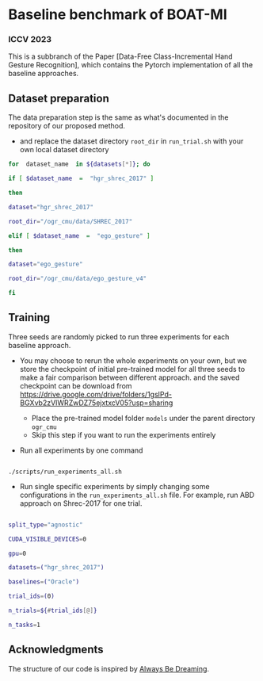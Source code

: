 
# Baseline benchmark of BOAT-MI

  

### ICCV 2023

  

This is a subbranch of the Paper [Data-Free Class-Incremental Hand Gesture Recognition], which contains the Pytorch implementation of all the baseline approaches.

## Dataset preparation

The data preparation step is the same as what's documented in the repository of our proposed method.
- and replace the dataset directory `root_dir` in `run_trial.sh` with your own local dataset directory
```bash
for  dataset_name  in ${datasets[*]}; do

if [ $dataset_name  =  "hgr_shrec_2017" ]

then

dataset="hgr_shrec_2017"

root_dir="/ogr_cmu/data/SHREC_2017"

elif [ $dataset_name  =  "ego_gesture" ]

then

dataset="ego_gesture"

root_dir="/ogr_cmu/data/ego_gesture_v4"

fi
```  

## Training

  

Three seeds are randomly picked to run three experiments for each baseline approach.
- You may choose to rerun the whole experiments on your own, but we store the checkpoint of initial pre-trained model for all three seeds to make a fair comparison between different approach. and the saved checkpoint can be download from https://drive.google.com/drive/folders/1gsIPd-BGXvb2zVIWRZwDZ75ejxtxcV05?usp=sharing
	- Place the pre-trained model folder `models` under the parent directory `ogr_cmu`
	- Skip this step if you want to run the experiments entirely

- Run all experiments by one command

```

./scripts/run_experiments_all.sh

```

- Run single specific experiments by simply changing some configurations in the `run_experiments_all.sh` file. For example, run ABD approach on Shrec-2017 for one trial.

```bash

split_type="agnostic"

CUDA_VISIBLE_DEVICES=0

gpu=0

datasets=("hgr_shrec_2017")

baselines=("Oracle")

trial_ids=(0)

n_trials=${#trial_ids[@]}

n_tasks=1

```

 <!-- 
## License

  
  

## Citation

  

If you use find this paper/code useful, please consider citing:
```
```
-->

## Acknowledgments

The structure of our code is inspired by [ Always Be Dreaming](https://github.com/GT-RIPL/AlwaysBeDreaming-DFCIL).
